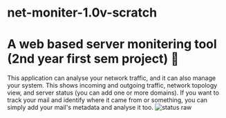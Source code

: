 # net-moniter-1.0v-scratch
A web based server monitering tool (2nd year first sem project) 🐧
================================================================

This application can analyse your network traffic, and it can also manage your system. This shows incoming and outgoing traffic, network topology view, and server status (you can add one or more domains). If you want to track your mail and identify where it came from or something, you can simply add your mail's metadata and analyse it too.
![status raw](https://www.flickr.com/photos/195583340@N07/52586895750/in/dateposted-public/)

